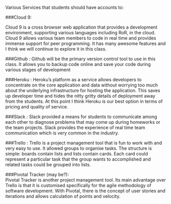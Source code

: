 Various Services that students should have accounts to:

###Cloud 9:

Cloud 9 is a cross browser web application that provides a development environment, supporting various languages including RoR,  in the cloud. Cloud 9 allows various team members to code in real time and provides immense support for peer programming. 
It has many awesome features and I think we will continue to explore it in this class.

###Github : 
Github will be the primary version control tool to use in this class. It allows you to backup code online and save your code during various stages of development

###Heroku : 
Heroku’s platform as a service allows developers to concentrate on the core application and data without worrying too much about the underlying infrastructure for hosting the application. This saves up developer time and hides the nitty gritty details of deployment away from the students. At this point I think Heroku is our best option in terms of pricing and quality of service.

###Slack : 
Slack provided a means for students to communicate among each other to diagnose problems that may come up during homeworks or the team projects. Slack provides the experience of real time team communication which is very common in the industry. 

 

###Trello : 
Trello is a project management tool that is fun to work with and very easy to use. It allowed groups to organise tasks. The structure is simple: boards contain lists and lists contain cards. Each card could represent a particular task that the group wants to accomplished and related tasks could be grouped into lists.  

###Pivotal Tracker (may be?):  
Pivotal Tracker is another project management tool. Its main advantage over Trello is that it is customised specifically for the agile methodology of software development. With Pivotal, there is the concept of user stories and iterations and allows calculation of points and velocity. 


